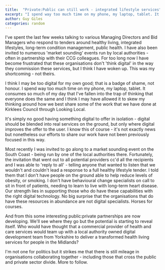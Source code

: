 ```yaml
---
title:  "Private:Public can still work - integrated lifestyle services"
excerpt: "I spend way too much time on my phone, my laptop, tablet. It consumes so much of my day that I've fallen into the trap of thinking that everyone does the same and I think I may have allowed it to skew my thinking."
author: Guy Giles
categories: random
---
```


I've spent the last few weeks talking to various Managing Directors and Bid Managers who respond to tenders around healthy living, integrated lifestyles, long-term condition management, public health. I have also been invited to numerous 'market sounding' events run by local authorities - often in partnership with their CCG colleagues. For too long now I have become frustrated that these organisations don't 'think digital' in the way they commission these services, but I think I have woken up. This was my shortcoming - not theirs.

I think I may be too digital for my own good; that is a badge of shame, not honour. I spend way too much time on my phone, my laptop, tablet. It consumes so much of my day that I've fallen into the trap of thinking that everyone does the same and I think I may have allowed it to skew my thinking around how we best share some of the work that we have done at Kirklees Council through Looking Local. 


It's simply no good having something digital to offer in isolation - digital should be blended into real services on the ground, but only where digital improves the offer to the user. I know this of course - it's not exactly news but nonetheless our efforts to share our work have not been previously focused in this way.  

Most recently I was invited to go along to a market sounding event on the South Coast - being run by one of the local authorities there. Fortunately, the invitation that went out to all potential providers cc'd all the recipients and I was able to 'reply to all' - telling anyone that wanted to listen that we wouldn't and couldn't lead a response to a full healthy lifestyle tender. I told them that I don't have people on the ground able to help reduce levels of obesity, or smoking. I don't have behavioural change specialists on call to sit in front of patients, needing to learn to live with long-term heart disease. Our strength lies in supporting those who do have these capabilities with the right digital technology. No big surprise that the organisations that do have these resources in abundance are not digital specialists. Horses for courses. 

And from this some interesting public:private partnerships are now developing. We'll see where they go but the potential is starting to reveal itself. Who would have thought that a commercial provider of health and care services would team up with a local authority owned digital development team from Yorkshire to deliver a transformed health living services for people in the Midlands?

I'm not one for politics but it strikes me that there is still mileage in organisations collaborating together - including those that cross the public and private sector divide. More to follow. 
